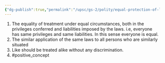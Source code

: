 ```yaml
---
{"dg-publish":true,"permalink":"/upsc/gs-2/polity/equal-protection-of-laws/","dgHomeLink":true,"dgPassFrontmatter":false}
---
```


1. The equality of treatment under equal circumstances, both in the privileges conferred and liabilities imposed by the laws. i.e, everyone has same privileges and same liabilities. In this sense everyone is equal. 
2. The similar application of the same laws to all persons who are similarly situated
3. Like should be treated alike without any discrimination. 
4. #positive_concept 